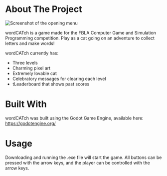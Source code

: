 # About The Project


![Screenshot of the opening menu](https://user-images.githubusercontent.com/74633059/222609268-2c42362e-1568-4982-af53-ed3d0c0ce727.png)


wordCATch is a game made for the FBLA Computer Game and Simulation Programming competition. Play as a cat going on an adventure to collect letters and make words! 

wordCATch currently has:

- Three levels
- Charming pixel art
- Extremely lovable cat
- Celebratory messages for clearing each level
- tLeaderboard that shows past scores


# Built With

wordCATch was built using the Godot Game Engine, available here: https://godotengine.org/

# Usage

Downloading and running the .exe file will start the game. All buttons can be pressed with the arrow keys, and the player can be controlled with the arrow keys.

